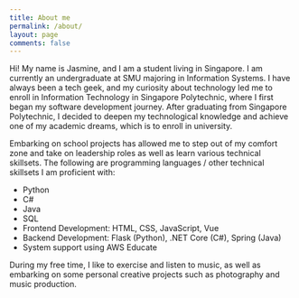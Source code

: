 ```yaml
---
title: About me
permalink: /about/
layout: page
comments: false
---
```


Hi! My name is Jasmine, and I am a student living in Singapore. I am currently an undergraduate at SMU majoring in Information Systems. I have always been a tech geek, and my curiosity about technology led me to enroll in Information Technology in Singapore Polytechnic, where I first began my software development journey. After graduating from Singapore Polytechnic, I decided to deepen my technological knowledge and achieve one of my academic dreams, which is to enroll in university.

Embarking on school projects has allowed me to step out of my comfort zone and take on leadership roles as well as learn various technical skillsets. The following are programming languages / other technical skillsets I am proficient with:
<ul>
    <li>Python</li>
    <li>C#</li>
    <li>Java</li>
    <li>SQL</li>
    <li>Frontend Development: HTML, CSS, JavaScript, Vue</li>
    <li>Backend Development: Flask (Python), .NET Core (C#), Spring (Java)</li>
    <li>System support using AWS Educate</li>
</ul>

During my free time, I like to exercise and listen to music, as well as embarking on some personal creative projects such as photography and music production.